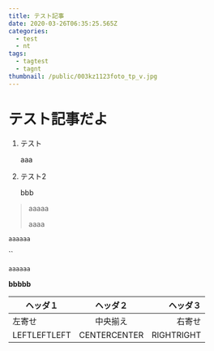 ```yaml
---
title: テスト記事
date: 2020-03-26T06:35:25.565Z
categories:
  - test
  - nt
tags:
  - tagtest
  - tagnt
thumbnail: /public/003kz1123foto_tp_v.jpg
---
```

# テスト記事だよ



1. テスト

   aaa
2. テスト2

   bbb

> aaaaa
>
> aaaa



`aaaaaa`

``

`aaaaaa`

**bbbbb**


|ヘッダ１|ヘッダ２|ヘッダ３|
|---|:---:|---:|
|左寄せ|中央揃え|右寄せ|
|LEFTLEFTLEFT| CENTERCENTER | RIGHTRIGHT |